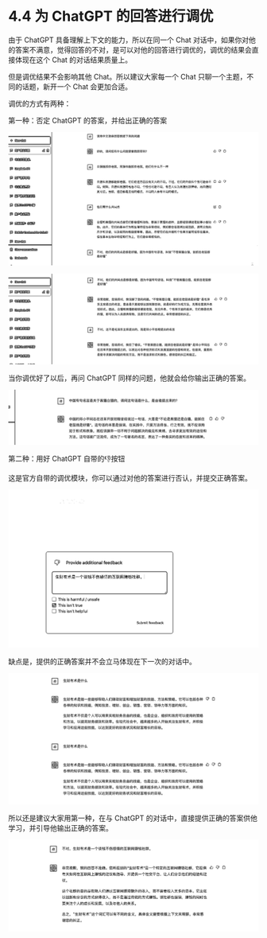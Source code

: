 # 4.4 为 ChatGPT 的回答进行调优

由于 ChatGPT 具备理解上下文的能力，所以在同一个 Chat 对话中，如果你对他的答案不满意，觉得回答的不对，是可以对他的回答进行调优的，调优的结果会直接体现在这个 Chat 的对话结果质量上。

但是调优结果不会影响其他 Chat。所以建议大家每一个 Chat 只聊一个主题，不同的话题，新开一个 Chat 会更加合适。

调优的方式有两种：

第一种：否定 ChatGPT 的答案，并给出正确的答案

![](img/5ae2db87040fa3d268d6507f2ff13627.png)

![](img/f898492093e8f54b31ed39a1c57991a7.png)

当你调优好了以后，再问 ChatGPT 同样的问题，他就会给你输出正确的答案。

![](img/4877b33882e38592d09d9027631a7057.png)

第二种：用好 ChatGPT 自带的👎按钮

这是官方自带的调优模块，你可以通过对他的答案进行否认，并提交正确答案。

![](img/c4ab5461a00c60def5686ba945facd9a.png)

缺点是，提供的正确答案并不会立马体现在下一次的对话中。

![](img/86af2323a639570dc0f715e9c9a7bba1.png)

所以还是建议大家用第一种，在与 ChatGPT 的对话中，直接提供正确的答案供他学习，并引导他输出正确的答案。

![](img/384df0b379d62ebbc938f5565cd4590b.png)